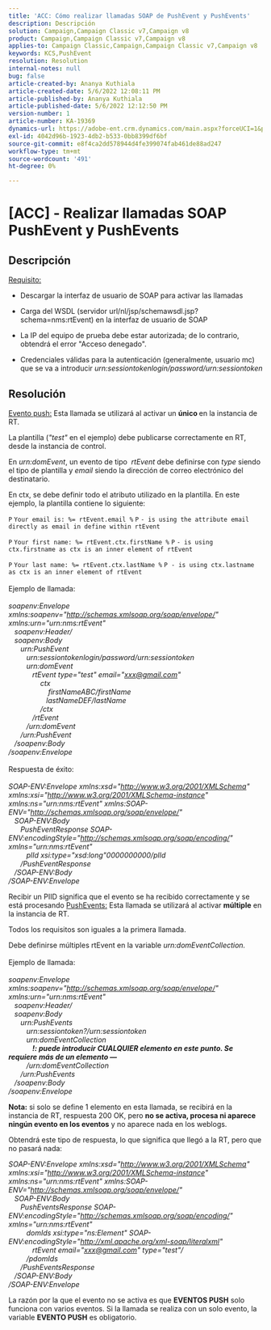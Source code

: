 ```yaml
---
title: 'ACC: Cómo realizar llamadas SOAP de PushEvent y PushEvents'
description: Descripción
solution: Campaign,Campaign Classic v7,Campaign v8
product: Campaign,Campaign Classic v7,Campaign v8
applies-to: Campaign Classic,Campaign,Campaign Classic v7,Campaign v8
keywords: KCS,PushEvent
resolution: Resolution
internal-notes: null
bug: false
article-created-by: Ananya Kuthiala
article-created-date: 5/6/2022 12:08:11 PM
article-published-by: Ananya Kuthiala
article-published-date: 5/6/2022 12:12:50 PM
version-number: 1
article-number: KA-19369
dynamics-url: https://adobe-ent.crm.dynamics.com/main.aspx?forceUCI=1&pagetype=entityrecord&etn=knowledgearticle&id=a22f902d-35cd-ec11-a7b5-0022480b639b
exl-id: 4042d96b-1923-4db2-b533-0bb8399df6bf
source-git-commit: e8f4ca2dd578944d4fe399074fab461de88ad247
workflow-type: tm+mt
source-wordcount: '491'
ht-degree: 0%

---
```


# [ACC] - Realizar llamadas SOAP PushEvent y PushEvents

## Descripción

<u>Requisito:</u>
- Descargar la interfaz de usuario de SOAP para activar las llamadas

- Carga del WSDL (servidor url/nl/jsp/schemawsdl.jsp?schema=nms:rtEvent) en la interfaz de usuario de SOAP

- La IP del equipo de prueba debe estar autorizada; de lo contrario, obtendrá el error &quot;Acceso denegado&quot;.

- Credenciales válidas para la autenticación (generalmente, usuario mc) que se va a introducir *urn:sessiontokenlogin/password/urn:sessiontoken*




## Resolución

<u>Evento push:</u>
Esta llamada se utilizará al activar un <b>único </b>en la instancia de RT.

La plantilla (*&quot;test&quot;* en el ejemplo) debe publicarse correctamente en RT, desde la instancia de control.

En *urn:domEvent*, un evento de tipo  *rtEvent* debe definirse con *type* siendo el tipo de plantilla y *email* siendo la dirección de correo electrónico del destinatario.

En ctx, se debe definir todo el atributo utilizado en la plantilla. En este ejemplo, la plantilla contiene lo siguiente:

`P` `Your email is: %= rtEvent.email %` `P` `- is using the attribute email directly as email in define within rtEvent`

`P` `Your first name: %= rtEvent.ctx.firstName %` `P` `- is using ctx.firstname as ctx is an inner element of rtEvent`

`P` `Your last name: %= rtEvent.ctx.lastName %` `P - is using ctx.lastname as ctx is an inner element of rtEvent`
<br><br>Ejemplo de llamada:<br><br>
*soapenv:Envelope xmlns:soapenv=&quot;http://schemas.xmlsoap.org/soap/envelope/&quot; xmlns:urn=&quot;urn:nms:rtEvent&quot;
<br>   soapenv:Header/
<br>   soapenv:Body
<br>      urn:PushEvent
<br>         urn:sessiontokenlogin/password/urn:sessiontoken
<br>         urn:domEvent
<br>            rtEvent type=&quot;test&quot; email=&quot;xxx@gmail.com&quot; 
<br>                ctx
<br>                    firstNameABC/firstName
<br>                   lastNameDEF/lastName
<br>                /ctx
<br>            /rtEvent
<br>         /urn:domEvent
<br>      /urn:PushEvent
<br>   /soapenv:Body
<br>/soapenv:Envelope*
<br><br>Respuesta de éxito:<br><br>
*SOAP-ENV:Envelope xmlns:xsd=&quot;http://www.w3.org/2001/XMLSchema&quot; xmlns:xsi=&quot;http://www.w3.org/2001/XMLSchema-instance&quot; xmlns:ns=&quot;urn:nms:rtEvent&quot; xmlns:SOAP-ENV=&quot;http://schemas.xmlsoap.org/soap/envelope/&quot;
<br>   SOAP-ENV:Body
<br>      PushEventResponse SOAP-ENV:encodingStyle=&quot;http://schemas.xmlsoap.org/soap/encoding/&quot; xmlns=&quot;urn:nms:rtEvent&quot;
<br>         plId xsi:type=&quot;xsd:long&quot;0000000000/plId
<br>      /PushEventResponse
<br>   /SOAP-ENV:Body
<br>/SOAP-ENV:Envelope*

Recibir un PIID significa que el evento se ha recibido correctamente y se está procesando
<u>PushEvents:</u>
Esta llamada se utilizará al activar <b>múltiple</b> en la instancia de RT.

Todos los requisitos son iguales a la primera llamada.

Debe definirse múltiples rtEvent en la variable *urn:domEventCollection.*
<br><br>Ejemplo de llamada:<br><br>
*soapenv:Envelope xmlns:soapenv=&quot;http://schemas.xmlsoap.org/soap/envelope/&quot; xmlns:urn=&quot;urn:nms:rtEvent&quot;
<br>   soapenv:Header/
<br>   soapenv:Body
<br>      urn:PushEvents
<br>         urn:sessiontoken?/urn:sessiontoken
<br>         urn:domEventCollection
<br>            <b>!: puede introducir CUALQUIER elemento en este punto. Se requiere más de un elemento —</b>
<br>         /urn:domEventCollection
<br>      /urn:PushEvents
<br>   /soapenv:Body
<br>/soapenv:Envelope*

<b>Nota:</b> si solo se define 1 elemento en esta llamada, se recibirá en la instancia de RT, respuesta 200 OK, pero <b>no se activa, procesa ni aparece ningún evento en los eventos</b> y no aparece nada en los weblogs.

Obtendrá este tipo de respuesta, lo que significa que llegó a la RT, pero que no pasará nada:

*SOAP-ENV:Envelope xmlns:xsd=&quot;http://www.w3.org/2001/XMLSchema&quot; xmlns:xsi=&quot;http://www.w3.org/2001/XMLSchema-instance&quot; xmlns:ns=&quot;urn:nms:rtEvent&quot; xmlns:SOAP-ENV=&quot;http://schemas.xmlsoap.org/soap/envelope/&quot;
<br>   SOAP-ENV:Body
<br>      PushEventsResponse SOAP-ENV:encodingStyle=&quot;http://schemas.xmlsoap.org/soap/encoding/&quot; xmlns=&quot;urn:nms:rtEvent&quot;
<br>         domIds xsi:type=&quot;ns:Element&quot; SOAP-ENV:encodingStyle=&quot;http://xml.apache.org/xml-soap/literalxml&quot;
<br>            rtEvent email=&quot;xxx@gmail.com&quot; type=&quot;test&quot;/
<br>         /pdomIds
<br>      /PushEventsResponse
<br>   /SOAP-ENV:Body
<br>/SOAP-ENV:Envelope*

La razón por la que el evento no se activa es que <b>EVENTOS PUSH</b> solo funciona con varios eventos. Si la llamada se realiza con un solo evento, la variable <b>EVENTO PUSH</b> es obligatorio.
